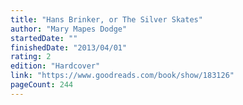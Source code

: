 ```yaml
---
title: "Hans Brinker, or The Silver Skates"
author: "Mary Mapes Dodge"
startedDate: ""
finishedDate: "2013/04/01"
rating: 2
edition: "Hardcover"
link: "https://www.goodreads.com/book/show/183126"
pageCount: 244
---
```



